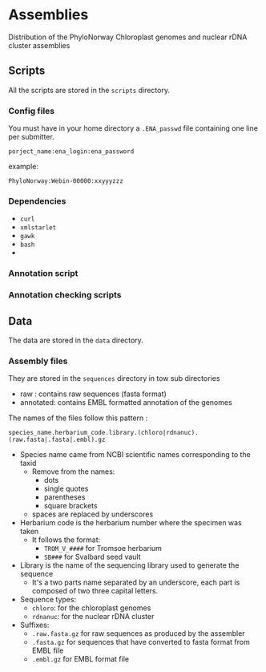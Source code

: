 # Assemblies
Distribution of the PhyloNorway Chloroplast genomes and nuclear rDNA cluster assemblies


## Scripts

All the scripts are stored in the `scripts` directory.

### Config files

You must have in your home directory a `.ENA_passwd` file containing one line per submitter.

```
porject_name:ena_login:ena_password
```

example: 

```
PhyloNorway:Webin-00000:xxyyyzzz
```

### Dependencies

- `curl`
- `xmlstarlet`
- `gawk`
- `bash`
- 

### Annotation script

### Annotation checking scripts

## Data

The data are stored in the `data` directory.

### Assembly files

They are stored in the `sequences` directory in tow sub directories

- raw : contains raw sequences (fasta format)
- annotated: contains EMBL formatted annotation of the genomes 

The names of the files follow this pattern : 

`species_name.herbarium_code.library.(chloro|rdnanuc).(raw.fasta|.fasta|.embl).gz`

- Species name came from NCBI scientific names corresponding to the taxid
  - Remove from the names:
    - dots
    - single quotes
    - parentheses
    - square brackets 
  - spaces are replaced by underscores 
- Herbarium code is the herbarium number where the specimen was taken
  - It follows the format: 
    - `TROM_V_####` for Tromsoe herbarium
    - `SB###` for Svalbard seed vault
- Library is the name of the sequencing library used to generate the sequence 
  - It's a two parts name separated by an underscore, each part is composed of two
    three capital letters.
- Sequence types:
  - `chloro`: for the chloroplast genomes
  - `rdnanuc`: for the nuclear rDNA cluster
- Suffixes:
  - `.raw.fasta.gz` for raw sequences as produced by the assembler
  - `.fasta.gz` for sequences that have converted to fasta format from EMBL file
  - `.embl.gz` for EMBL format file
